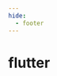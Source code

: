```yaml
---
hide:
  - footer
---
```


# flutter

<script src="https://giscus.app/client.js"
        data-repo="malikkurosaki/makurostudio"
        data-repo-id="R_kgDOG4hhmw"
        data-category="General"
        data-category-id="DIC_kwDOG4hhm84CRnPc"
        data-mapping="url"
        data-strict="0"
        data-reactions-enabled="1"
        data-emit-metadata="0"
        data-input-position="bottom"
        data-theme="preferred_color_scheme"
        data-lang="id"
        crossorigin="anonymous"
        async>
</script>
